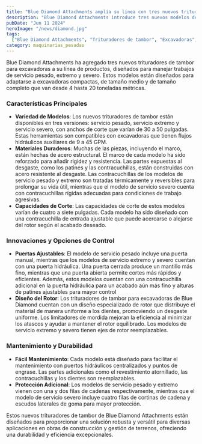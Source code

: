 ```yaml
---
title: "Blue Diamond Attachments amplía su línea con tres nuevos trituradores de tambor para excavadoras"
description: "Blue Diamond Attachments introduce tres nuevos modelos de trituradores de tambor para excavadoras, diseñados para trabajos de servicio pesado y severo"
pubDate: "Jun 11 2024"
heroImage: "/news/diamond.jpg"
tags:
  ["Blue Diamond Attachments", "Trituradores de tambor", "Excavadoras", "Equipos de Construcción"]
category: maquinarias_pesadas
---
```

Blue Diamond Attachments ha agregado tres nuevos trituradores de tambor para excavadoras a su línea de productos, diseñados para manejar trabajos de servicio pesado, extremo y severo. Estos modelos están diseñados para adaptarse a excavadoras compactas, de tamaño medio y de tamaño completo que van desde 4 hasta 20 toneladas métricas.
### Características Principales
- **Variedad de Modelos**: Los nuevos trituradores de tambor están disponibles en tres versiones: servicio pesado, servicio extremo y servicio severo, con anchos de corte que varían de 30 a 50 pulgadas. Estas herramientas son compatibles con excavadoras que tienen flujos hidráulicos auxiliares de 9 a 45 GPM.
- **Materiales Duraderos**: Muchas de las piezas, incluyendo el marco, están hechas de acero estructural. El marco de cada modelo ha sido reforzado para añadir rigidez y resistencia. Las partes expuestas al desgaste, como los patines y las contracuchillas, están construidas con acero resistente al desgaste. Las contracuchillas de los modelos de servicio pesado y extremo son tratadas térmicamente y reversibles para prolongar su vida útil, mientras que el modelo de servicio severo cuenta con contracuchillas rígidas adecuadas para condiciones de trabajo agresivas.
- **Capacidades de Corte**: Las capacidades de corte de estos modelos varían de cuatro a siete pulgadas. Cada modelo ha sido diseñado con una contracuchilla de entrada ajustable que puede acercarse o alejarse del rotor según el acabado deseado.
### Innovaciones y Opciones de Control
- **Puertas Ajustables**: El modelo de servicio pesado incluye una puerta manual, mientras que los modelos de servicio extremo y severo cuentan con una puerta hidráulica. Una puerta cerrada produce un mantillo más fino, mientras que una puerta abierta permite cortes más rápidos y eficientes. Además, estos modelos cuentan con una contracuchilla adicional en la puerta hidráulica para un acabado aún más fino y alturas de patines ajustables para mayor control
- **Diseño del Rotor**: Los trituradores de tambor para excavadoras de Blue Diamond cuentan con un diseño especializado de rotor que distribuye el material de manera uniforme a los dientes, promoviendo un desgaste uniforme. Los limitadores de mordida mejoran la eficiencia al minimizar los atascos y ayudar a mantener el rotor equilibrado. Los modelos de servicio extremo y severo tienen ejes de rotor reemplazables.
### Mantenimiento y Durabilidad
- **Fácil Mantenimiento**: Cada modelo está diseñado para facilitar el mantenimiento con puertos hidráulicos centralizados y puntos de engrase. Las partes adicionales como el revestimiento atornillado, las contracuchillas y los dientes son reemplazables.
- **Protección Adicional**: Los modelos de servicio pesado y extremo vienen con una y dos filas de cadenas respectivamente, mientras que el modelo de servicio severo incluye cuatro filas de cortinas de cadena y escudos laterales de goma para mayor protección.

Estos nuevos trituradores de tambor de Blue Diamond Attachments están diseñados para proporcionar una solución robusta y versátil para diversas aplicaciones en obras de construcción y gestión de terrenos, ofreciendo una durabilidad y eficiencia excepcionales.



